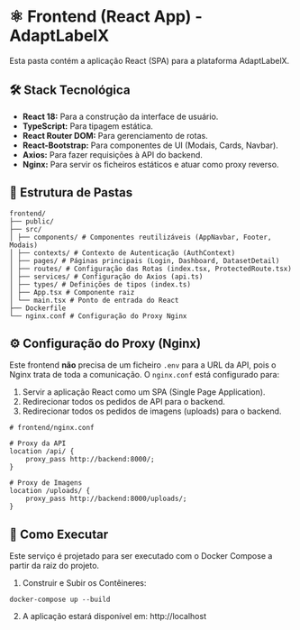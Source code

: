 # ⚛️ Frontend (React App) - AdaptLabelX

Esta pasta contém a aplicação React (SPA) para a plataforma AdaptLabelX.

## 🛠️ Stack Tecnológica

* **React 18:** Para a construção da interface de usuário.
* **TypeScript:** Para tipagem estática.
* **React Router DOM:** Para gerenciamento de rotas.
* **React-Bootstrap:** Para componentes de UI (Modais, Cards, Navbar).
* **Axios:** Para fazer requisições à API do backend.
* **Nginx:** Para servir os ficheiros estáticos e atuar como proxy reverso.

## 📂 Estrutura de Pastas
```
frontend/ 
├── public/ 
├── src/ 
│ ├── components/ # Componentes reutilizáveis (AppNavbar, Footer, Modais)
│ ├── contexts/ # Contexto de Autenticação (AuthContext) 
│ ├── pages/ # Páginas principais (Login, Dashboard, DatasetDetail) 
│ ├── routes/ # Configuração das Rotas (index.tsx, ProtectedRoute.tsx) 
│ ├── services/ # Configuração do Axios (api.ts)
│ ├── types/ # Definições de tipos (index.ts) 
│ ├── App.tsx # Componente raiz
│ └── main.tsx # Ponto de entrada do React
├── Dockerfile 
└── nginx.conf # Configuração do Proxy Nginx
```

## ⚙️ Configuração do Proxy (Nginx)

Este frontend **não** precisa de um ficheiro `.env` para a URL da API, pois o Nginx trata de toda a comunicação. O `nginx.conf` está configurado para:

1.  Servir a aplicação React como um SPA (Single Page Application).
2.  Redirecionar todos os pedidos de API para o backend.
3.  Redirecionar todos os pedidos de imagens (uploads) para o backend.
```
# frontend/nginx.conf

# Proxy da API
location /api/ {
    proxy_pass http://backend:8000/; 
}

# Proxy de Imagens
location /uploads/ {
    proxy_pass http://backend:8000/uploads/;
}
```

## 🚀 Como Executar

Este serviço é projetado para ser executado com o Docker Compose a partir da raiz do projeto.

1. Construir e Subir os Contêineres:
```
docker-compose up --build
```

2. A aplicação estará disponível em: http://localhost